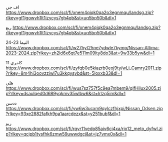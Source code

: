 اف جي 
https://www.dropbox.com/scl/fi/xnem4qiqk0qa2o3egnmqu/landsg.zip?rlkey=gf1igowyh1lt1izycys7gh4qb&st=uq5bp50b&dl=1

ربع 
https://www.dropbox.com/scl/fi/xnem4qiqk0qa2o3egnmqu/landsg.zip?rlkey=gf1igowyh1lt1izycys7gh4qb&st=uq5bp50b&dl=1

التيما 23-24
https://www.dropbox.com/scl/fi/w27hyt25ne7ydwle7kymp/Nissan-Altima-2023-2024.zip?rlkey=zh2ld6x6qt7e511m09lty8do3&st=9w33b5yw&dl=1

كامري 11
https://www.dropbox.com/scl/fi/zyfqb0e5kiazrb0eoj9ty/wLi_Camry2011.zip?rlkey=8m4hi3oovzziwl7u3kkqysybd&st=5loxxb33&dl=1

هلي
https://www.dropbox.com/scl/fi/wus7sz757f5c9ea7mbem9/qifHilux2005.zip?rlkey=dsaulqed0d689yqkmv35wlbw6&st=lrlzq5im&dl=1

ددسن 
https://www.dropbox.com/scl/fi/yw6w3ucxm9qylczfhjxpi/Nissan_Ddsen.zip?rlkey=93xe2882fafkh9pa1aarcdezx&st=y251bubf&dl=1

ريو
https://www.dropbox.com/scl/fi/rqvr11vedp85aiv6ci4xa/rio12_meto_dyfwl.zip?rlkey=qcjpb1tysfhk6zmw59uwwdgcj&st=jz7vmx0x&dl=1

